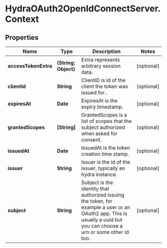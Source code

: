 # HydraOAuth2OpenIdConnectServer.Context

## Properties
Name | Type | Description | Notes
------------ | ------------- | ------------- | -------------
**accessTokenExtra** | **{String: Object}** | Extra represents arbitrary session data. | [optional] 
**clientId** | **String** | ClientID is id of the client the token was issued for.. | [optional] 
**expiresAt** | **Date** | ExpiresAt is the expiry timestamp. | [optional] 
**grantedScopes** | **[String]** | GrantedScopes is a list of scopes that the subject authorized when asked for consent. | [optional] 
**issuedAt** | **Date** | IssuedAt is the token creation time stamp. | [optional] 
**issuer** | **String** | Issuer is the id of the issuer, typically an hydra instance. | [optional] 
**subject** | **String** | Subject is the identity that authorized issuing the token, for example a user or an OAuth2 app. This is usually a uuid but you can choose a urn or some other id too. | [optional] 


